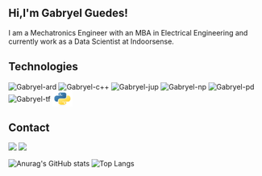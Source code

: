 ## Hi,I'm Gabryel Guedes!

I am a Mechatronics Engineer with an MBA in Electrical Engineering and currently work as a Data Scientist at Indoorsense.

## Technologies
<div>
  <img align="center" alt="Gabryel-ard" height="30" width="40" src="https://cdn.jsdelivr.net/gh/devicons/devicon/icons/arduino/arduino-original-wordmark.svg"/> 
  <img align="center" alt="Gabryel-c++" height="30" width="40" src="https://cdn.jsdelivr.net/gh/devicons/devicon/icons/cplusplus/cplusplus-original.svg"/>
  <img align="center" alt="Gabryel-jup" height="30" width="40" src="https://cdn.jsdelivr.net/gh/devicons/devicon/icons/jupyter/jupyter-original-wordmark.svg"/>
  <img align="center" alt="Gabryel-np" height="60" width="70" src="https://cdn.jsdelivr.net/gh/devicons/devicon/icons/numpy/numpy-original-wordmark.svg" />
  <img align="center" alt="Gabryel-pd" height="50" width="60" src="https://cdn.jsdelivr.net/gh/devicons/devicon/icons/pandas/pandas-original-wordmark.svg" />
  <img align="center" alt="Gabryel-tf" height="30" width="40" src="https://cdn.jsdelivr.net/gh/devicons/devicon/icons/tensorflow/tensorflow-original.svg" />
  <img align="center" alt="Gabryel-Python" height="30" width="40" src="https://raw.githubusercontent.com/devicons/devicon/master/icons/python/python-original.svg">
</div>
  
 ## Contact
 <a href = "mailto:gabryelsguedes@gmail.com"><img src="https://img.shields.io/badge/-Gmail-%23333?style=for-the-badge&logo=gmail&logoColor=white" target="_blank"></a>
 <a href="https://www.linkedin.com/in/gabryel-guedes/" target="_blank"><img src="https://img.shields.io/badge/-LinkedIn-%230077B5?style=for-the-badge&logo=linkedin&logoColor=white" target="_blank"></a> 
 
<div> 

![Anurag's GitHub stats](https://github-readme-stats.vercel.app/api?username=gabryelsguedes&count_private=true&theme=dark) 
![Top Langs](https://github-readme-stats.vercel.app/api/top-langs/?username=gabryelsguedes&layout=compact&theme=dark)
  
</div>
